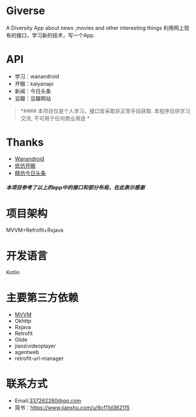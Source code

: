 # Giverse
A Diversity App about news ,movies and other interesting things 
利用网上现有的接口，学习新的技术，写一个App.

# API
- 学习：wanandroid
- 开眼：kaiyanapi
- 新闻：今日头条
- 豆瓣：豆瓣网站
> *#### 本项目仅是个人学习，接口皆采取非正常手段获取. 本程序仅供学习交流, 不可用于任何商业用途 *

# Thanks
- [Wanandroid](http://www.wanandroid.com/blog/show/2)
- [低仿开眼](https://github.com/1136535305/Eyepetizer)
- [精仿今日头条](https://github.com/chaychan/TouTiao)
##### 本项目参考了以上的app中的接口和部分布局，在此表示感谢

# 项目架构
MVVM+Refrofit+Rxjava

# 开发语言
Kotlin

# 主要第三方依赖
- [MVVM](com.github.goldze:MVVMHabit:3.0.6)
- Okhttp
- Rxjava
- Retrofit
- Glide
- jiaozivideoplayer
- agentweb
- retrofit-url-manager

# 联系方式
- Email:337262260@qq.com
- 简书：https://www.jianshu.com/u/6cf11d362115

  
